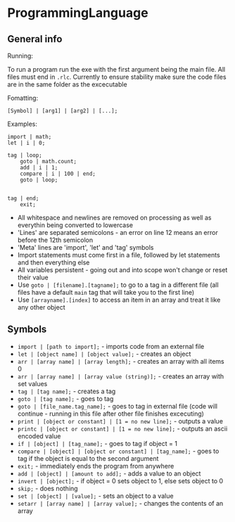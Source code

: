# ProgrammingLanguage

## General info

Running:

To run a program run the exe with the first argument being the main file. All files must end in `.rlc`. Currently to ensure stability make sure the code files are in the same folder as the excecutable

Fomatting:

``` [Symbol] | [arg1] | [arg2] | [...]; ```

Examples:

```rlc
import | math;
let | i | 0;

tag | loop;
    goto | math.count;
    add | i | 1;
    compare | i | 100 | end;
    goto | loop;


tag | end;
    exit;
```

- All whitespace and newlines are removed on processing as well as everythin being converted to lowercase
- 'Lines' are separated semicolons - an error on line 12 means an error before the 12th semicolon
- 'Meta' lines are 'import', 'let' and 'tag' symbols
- Import statements must come first in a file, followed by let statements and then everything else
- All variables persistent - going out and into scope won't change or reset their value
- Use `goto | [filename].[tagname];` to go to a tag in a different file (all files have a default `main` tag that will take you to the first line)
- Use `[arrayname].[index]` to access an item in an array and treat it like any other object

## Symbols

- ``` import | [path to import]; ``` - imports code from an external file
- ``` let | [object name] | [object value]; ``` - creates an object
- ``` arr | [array name] | [array length]; ``` - creates an array with all items 0
- ``` arr | [array name] | [array value (string)]; ``` - creates an array with set values
- ``` tag | [tag name]; ``` - creates a tag
- ``` goto | [tag name]; ``` - goes to tag
- ``` goto | [file_name.tag_name]; ``` - goes to tag in external file (code will continue - running in this file after other file finishes excecuting)
- ``` print | [object or constant] | [1 = no new line]; ``` - outputs a value
- ``` printc | [object or constant] | [1 = no new line]; ``` - outputs an ascii encoded value
- ``` if | [object] | [tag_name]; ``` - goes to tag if object = 1
- ``` compare | [object] | [object or constant] | [tag_name]; ``` - goes to tag if the object is equal to the second argument
- ``` exit; ``` - immediately ends the program from anywhere
- ``` add | [object] | [amount to add]; ``` - adds a value to an object
- ``` invert | [object]; ``` - if object = 0 sets object to 1, else sets object to 0
- ``` skip; ``` - does nothing
- ``` set | [object] | [value]; ``` - sets an object to a value
- ``` setarr | [array name] | [array value]; ``` - changes the contents of an array
